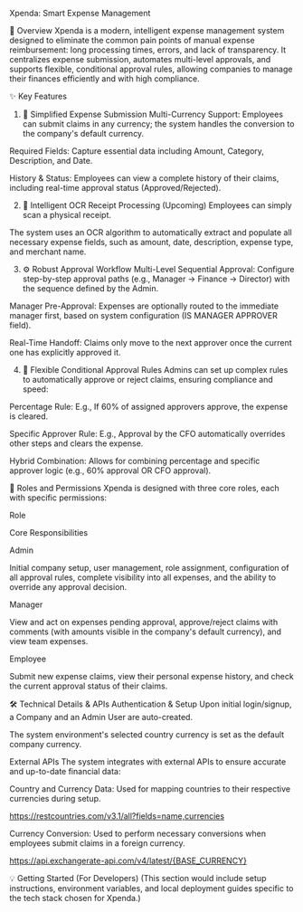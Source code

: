 Xpenda: Smart Expense Management

🌟 Overview
Xpenda is a modern, intelligent expense management system designed to eliminate the common pain points of manual expense reimbursement: long processing times, errors, and lack of transparency. It centralizes expense submission, automates multi-level approvals, and supports flexible, conditional approval rules, allowing companies to manage their finances efficiently and with high compliance.

✨ Key Features
1. 🚀 Simplified Expense Submission
Multi-Currency Support: Employees can submit claims in any currency; the system handles the conversion to the company's default currency.

Required Fields: Capture essential data including Amount, Category, Description, and Date.

History & Status: Employees can view a complete history of their claims, including real-time approval status (Approved/Rejected).

2. 🤖 Intelligent OCR Receipt Processing (Upcoming)
Employees can simply scan a physical receipt.

The system uses an OCR algorithm to automatically extract and populate all necessary expense fields, such as amount, date, description, expense type, and merchant name.

3. ⚙️ Robust Approval Workflow
Multi-Level Sequential Approval: Configure step-by-step approval paths (e.g., Manager → Finance → Director) with the sequence defined by the Admin.

Manager Pre-Approval: Expenses are optionally routed to the immediate manager first, based on system configuration (IS MANAGER APPROVER field).

Real-Time Handoff: Claims only move to the next approver once the current one has explicitly approved it.

4. 📐 Flexible Conditional Approval Rules
Admins can set up complex rules to automatically approve or reject claims, ensuring compliance and speed:

Percentage Rule: E.g., If 60% of assigned approvers approve, the expense is cleared.

Specific Approver Rule: E.g., Approval by the CFO automatically overrides other steps and clears the expense.

Hybrid Combination: Allows for combining percentage and specific approver logic (e.g., 60% approval OR CFO approval).

👤 Roles and Permissions
Xpenda is designed with three core roles, each with specific permissions:

Role

Core Responsibilities

Admin

Initial company setup, user management, role assignment, configuration of all approval rules, complete visibility into all expenses, and the ability to override any approval decision.

Manager

View and act on expenses pending approval, approve/reject claims with comments (with amounts visible in the company's default currency), and view team expenses.

Employee

Submit new expense claims, view their personal expense history, and check the current approval status of their claims.

🛠️ Technical Details & APIs
Authentication & Setup
Upon initial login/signup, a Company and an Admin User are auto-created.

The system environment's selected country currency is set as the default company currency.

External APIs
The system integrates with external APIs to ensure accurate and up-to-date financial data:

Country and Currency Data: Used for mapping countries to their respective currencies during setup.

https://restcountries.com/v3.1/all?fields=name,currencies

Currency Conversion: Used to perform necessary conversions when employees submit claims in a foreign currency.

https://api.exchangerate-api.com/v4/latest/{BASE_CURRENCY}

💡 Getting Started (For Developers)
(This section would include setup instructions, environment variables, and local deployment guides specific to the tech stack chosen for Xpenda.)
